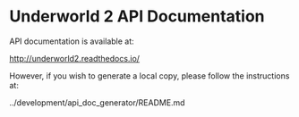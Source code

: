 Underworld 2 API Documentation
==============================

API documentation is available at:

http://underworld2.readthedocs.io/

However, if you wish to generate a local copy, please follow the instructions at:

../development/api_doc_generator/README.md
